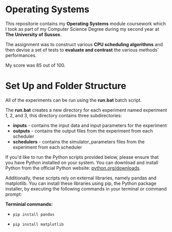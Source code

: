 # Operating Systems
This repositorie contains my **Operating Systems** module coursework which I took as part of my Computer Science Degree during my second year at **The University of Sussex**.

The assignment was to construct various **CPU scheduling algorithms** and then devise a set of tests to **evaluate and contrast** the various methods' performances. 

My score was 85 out of 100.

# Set Up and Folder Structure

All of the experiments can be run using the **run.bat** batch script.

The **run.bat** creates a new directory for each experiment named experiment 1, 2, and 3, this directory contains three subdirectories:

- **inputs** - contains the input data and input parameters for the experiment
- **outputs** - contains the output files from the experiment from each scheduler
- **schedulers** - contains the simulator_parameters files from the experiment from each scheduler

If you'd like to run the Python scripts provided below, please ensure that you have Python installed on your system. You can download and install Python from the official Python website: [python.org/downloads](https://www.python.org/downloads/).

Additionally, these scripts rely on external libraries, namely pandas and matplotlib. You can install these libraries using pip, the Python package installer, by executing the following commands in your terminal or command prompt:

**Terminial commands:**

- `pip install pandas`

- `pip install matplotlib`

